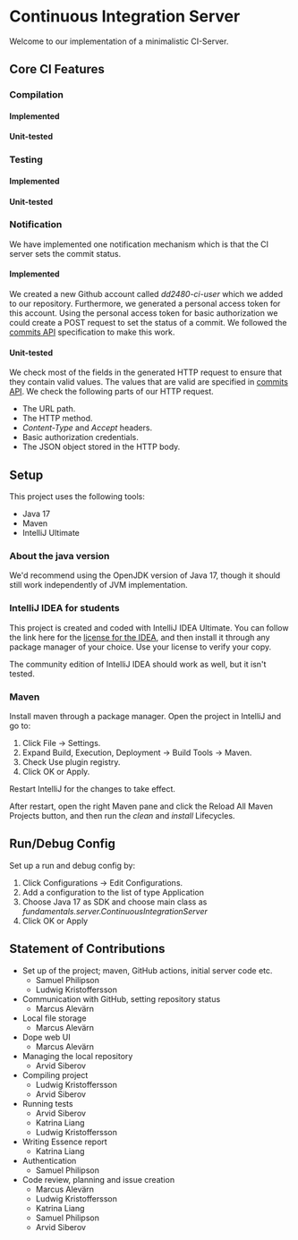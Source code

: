 # Continuous Integration Server

Welcome to our implementation of a minimalistic CI-Server.

## Core CI Features

### Compilation
#### Implemented
#### Unit-tested

### Testing
#### Implemented
#### Unit-tested

### Notification

We have implemented one notification mechanism which is that
the CI server sets the commit status.

#### Implemented

We created a new Github account called *dd2480-ci-user* which we added to our
repository. Furthermore, we generated a personal access token for this account.
Using the personal access token for basic authorization we could create a POST
request to set the status of a commit.
We followed the [commits API](https://docs.github.com/en/rest/reference/commits#create-a-commit-status) specification
to make this work.

#### Unit-tested

We check most of the fields in the generated HTTP request to ensure that they contain valid values.
The values that are valid are specified in [commits API](https://docs.github.com/en/rest/reference/commits#create-a-commit-status).
We check the following parts of our HTTP request.
- The URL path.
- The HTTP method.
- *Content-Type* and *Accept* headers.
- Basic authorization credentials.
- The JSON object stored in the HTTP body.


## Setup

This project uses the following tools:

- Java 17
- Maven
- IntelliJ Ultimate

### About the java version

We'd recommend using the OpenJDK version of Java 17, though it should still work independently of JVM implementation.

### IntelliJ IDEA for students

This project is created and coded with IntelliJ IDEA Ultimate. You can follow the link here for the [license for the IDEA](https://www.jetbrains.com/community/education/#students), and then install it through any package manager of your choice. Use your license to verify your copy.

The community edition of IntelliJ IDEA should work as well, but it isn't tested.

### Maven

Install maven through a package manager. Open the project in IntelliJ and go to:

1. Click File -> Settings.
2. Expand Build, Execution, Deployment -> Build Tools -> Maven.
3. Check Use plugin registry.
4. Click OK or Apply.

Restart IntelliJ for the changes to take effect. 

After restart, open the right Maven pane and click the Reload All Maven Projects button, and then run the _clean_ and 
_install_ Lifecycles.  

## Run/Debug Config

Set up a run and debug config by:

1. Click Configurations -> Edit Configurations.
2. Add a configuration to the list of type Application
3. Choose Java 17 as SDK and choose main class as _fundamentals.server.ContinuousIntegrationServer_
4. Click OK or Apply

## Statement of Contributions

- Set up of the project; maven, GitHub actions, initial server code etc.
  - Samuel Philipson
  - Ludwig Kristoffersson
- Communication with GitHub, setting repository status
  - Marcus Alevärn
- Local file storage
  - Marcus Alevärn
- Dope web UI
  - Marcus Alevärn
- Managing the local repository
  - Arvid Siberov
- Compiling project
  - Ludwig Kristoffersson
  - Arvid Siberov
- Running tests
  - Arvid Siberov
  - Katrina Liang
  - Ludwig Kristoffersson
- Writing Essence report
  - Katrina Liang
- Authentication
  - Samuel Philipson
- Code review, planning and issue creation
  - Marcus Alevärn
  - Ludwig Kristoffersson
  - Katrina Liang
  - Samuel Philipson
  - Arvid Siberov